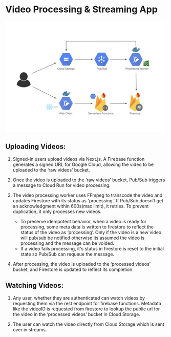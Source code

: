 # Video Processing & Streaming App
![image info](./design.png)


## Uploading Videos:
1. Signed-in users upload videos via Next.js. A Firebase function generates a signed URL for Google Cloud, allowing the video to be uploaded to the ‘raw videos’ bucket.

2. Once the video is uploaded to the ‘raw videos’ bucket, Pub/Sub triggers a message to Cloud Run for video processing.

3. The video processing worker uses FFmpeg to transcode the video and updates Firestore with its status as 'processing.' If Pub/Sub doesn’t get an acknowledgment within 600s(max limit), it retries. To prevent duplication, it only processes new videos. 
    - To preserve idempotent behavior, when a video is ready for processing, some meta data is written to firestore to reflect the status of the video as ‘processing’. Only if the video is a new video will pub/sub be notified otherwise its assumed the video is processing and the message can be voided.
    - If a video fails processing, it's status in firestore is reset to the initial state so Pub/Sub can requeue the message.

4. After processing, the video is uploaded to the ‘processed videos’ bucket, and Firestore is updated to reflect its completion.

## Watching Videos:
1. Any user, whether they are authenticated can watch videos by requesting them via the rest endpoint for firebase functions. Metadata like the videoID is requested from firestore to lookup the public url for the video in the ‘processed videos’ bucket in Cloud Storage.

2. The user can watch the video directly from Cloud Storage which is sent over in streams.
